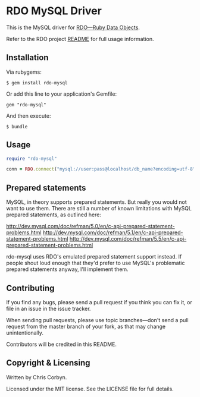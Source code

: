 # RDO MySQL Driver

This is the MySQL driver for [RDO—Ruby Data Objects](https://github.com/d11wtq/rdo).

Refer to the RDO project [README](https://github.com/d11wtq/rdo) for full usage information.

## Installation

Via rubygems:

    $ gem install rdo-mysql

Or add this line to your application's Gemfile:

    gem "rdo-mysql"

And then execute:

    $ bundle

## Usage

``` ruby
require "rdo-mysql"

conn = RDO.connect("mysql://user:pass@localhost/db_name?encoding=utf-8")
```

## Prepared statements

MySQL, in theory supports prepared statements. But really you would not want
to use them. There are still a number of known limitations with MySQL prepared
statements, as outlined here:

http://dev.mysql.com/doc/refman/5.0/en/c-api-prepared-statement-problems.html
http://dev.mysql.com/doc/refman/5.1/en/c-api-prepared-statement-problems.html
http://dev.mysql.com/doc/refman/5.5/en/c-api-prepared-statement-problems.html

rdo-mysql uses RDO's emulated prepared statement support instead. If people
shout loud enough that they'd prefer to use MySQL's problematic prepared
statements anyway, I'll implement them.

## Contributing

If you find any bugs, please send a pull request if you think you can
fix it, or file in an issue in the issue tracker.

When sending pull requests, please use topic branches—don't send a pull
request from the master branch of your fork, as that may change
unintentionally.

Contributors will be credited in this README.

## Copyright & Licensing

Written by Chris Corbyn.

Licensed under the MIT license. See the LICENSE file for full details.
